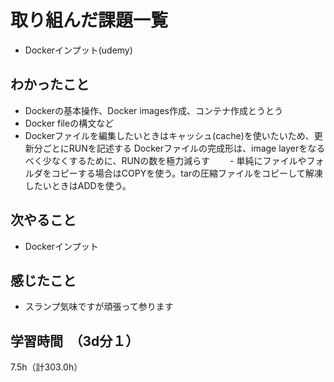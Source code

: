 # 取り組んだ課題一覧
- Dockerインプット(udemy)

## わかったこと
- Dockerの基本操作、Docker images作成、コンテナ作成とうとう
- Docker fileの構文など
 - Dockerファイルを編集したいときはキャッシュ(cache)を使いたいため、更新分ごとにRUNを記述する
Dockerファイルの完成形は、image layerをなるべく少なくするために、RUNの数を極力減らす
　　- 単純にファイルやフォルダをコピーする場合はCOPYを使う。tarの圧縮ファイルをコピーして解凍したいときはADDを使う。

## 次やること
- Dockerインプット

## 感じたこと
- スランプ気味ですが頑張って参ります
  
## 学習時間　（3d分１）
7.5h（計303.0h）

